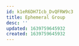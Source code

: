 ```yaml
---
id: k1eR6DH7Icb_DvQFRW9c3
title: Ephemeral Group
desc: ''
updated: 1639759645932
created: 1639759645932
---
```


